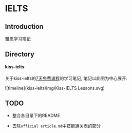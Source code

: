 # IELTS

## Introduction

雅思学习笔记



## Directory

#### kiss-ielts

关于kiss-ielts的[7天免费课程](https://kissielts.com/courses/7-self-study/1-7-day-free-course)的学习笔记, 笔记以此图为中心展开:

![timeline](kiss-ielts/img/Kiss-IELTS Lessons.svg)



## TODO

- 整合各目录下的README

- 去除`official article.md`中技能通关表的部分
